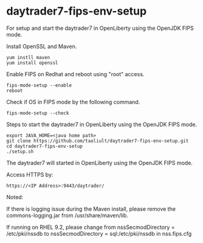 # daytrader7-fips-env-setup
For setup and start the daytrader7 in OpenLiberty using the OpenJDK FIPS mode.

Install OpenSSL and Maven.

    yum instll maven
    yum install openssl
   
Enable FIPS on Redhat and reboot using "root" access.
   
    fips-mode-setup --enable
    reboot

Check if OS in FIPS mode by the following command.

    fips-mode-setup --check

Steps to start the daytrader7 in OpenLiberty using the OpenJDK FIPS mode.
    
    export JAVA_HOME=<java home path> 
    git clone https://github.com/taoliult/daytrader7-fips-env-setup.git  
    cd daytrader7-fips-env-setup
    ./setup.sh
    
The daytrader7 will started in OpenLiberty using the OpenJDK FIPS mode.

Access HTTPS by:
    
    https://<IP Address>:9443/daytrader/

Noted:

If there is logging issue during the Maven install, please remove the commons-logging.jar from /usr/share/maven/lib.

If running on RHEL 9.2, please change from nssSecmodDirectory = /etc/pki/nssdb to nssSecmodDirectory = sql:/etc/pki/nssdb in nss.fips.cfg
